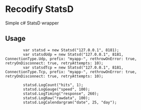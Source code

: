 Recodify StatsD
=================

Simple c# StatsD wrapper

Usage
---------------

			var statsd = new Statsd("127.0.0.1", 8181);
			var statsdUdp = new Statsd("127.0.0.1", 8181, ConnectionType.Udp, prefix: "myapp-", rethrowOnError: true, retryOnDisconnect: true, retryAttempts: 10);
			var statsdTcp = new Statsd("127.0.0.1", 8181, ConnectionType.Tcp, prefix: "myapp-", rethrowOnError: true, retryOnDisconnect: true, retryAttempts: 10);

			statsd.LogCount("hits", 1);
			statsd.LogGauge("speed", 100);
			statsd.LogTiming("response", 260);
			statsd.LogRaw("rawdata", 100);
			statsd.LogCalendargram("date", 25, "day");
